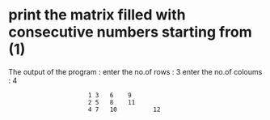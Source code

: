 # print the matrix filled with consecutive numbers starting from (1)


The output of the program :
              enter the no.of rows : 3
              enter the no.of coloums : 4
                         
                          1	3	6	 9	
                          2	5	8	 11	
                          4	7	10          12	

